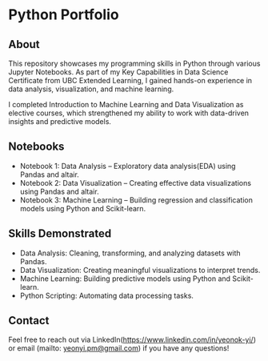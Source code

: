 # Python Portfolio

## About
This repository showcases my programming skills in Python through various Jupyter Notebooks. As part of my Key Capabilities in Data Science Certificate from UBC Extended Learning, I gained hands-on experience in data analysis, visualization, and machine learning.

I completed Introduction to Machine Learning and Data Visualization as elective courses, which strengthened my ability to work with data-driven insights and predictive models.

## Notebooks
- Notebook 1: Data Analysis – Exploratory data analysis(EDA) using Pandas and altair.
- Notebook 2: Data Visualization – Creating effective data visualizations using Pandas and altair.
- Notebook 3: Machine Learning – Building regression and classification models using Python and Scikit-learn.

## Skills Demonstrated
- Data Analysis: Cleaning, transforming, and analyzing datasets with Pandas.
- Data Visualization: Creating meaningful visualizations to interpret trends.
- Machine Learning: Building predictive models using Python and Scikit-learn.
- Python Scripting: Automating data processing tasks.

## Contact
Feel free to reach out via LinkedIn(https://www.linkedin.com/in/yeonok-yi/) or email (mailto: yeonyi.pm@gmail.com) if you have any questions!
